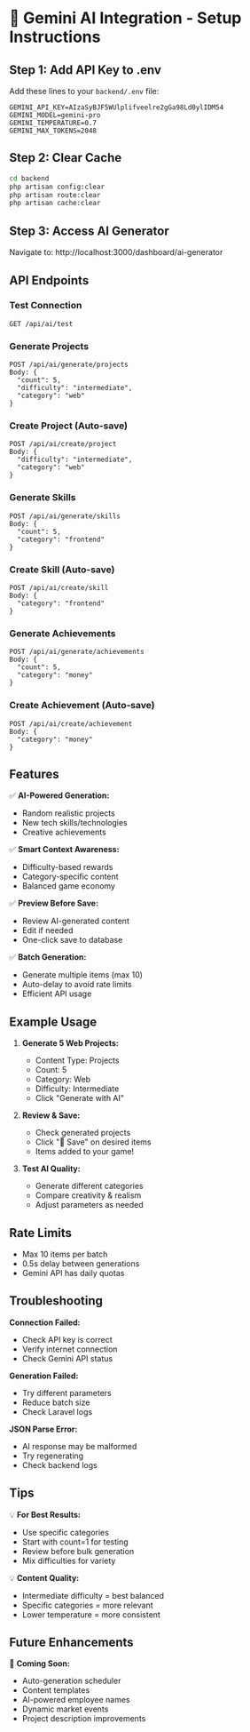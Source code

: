 # 🤖 Gemini AI Integration - Setup Instructions

## Step 1: Add API Key to .env

Add these lines to your `backend/.env` file:

```env
GEMINI_API_KEY=AIzaSyBJF5WUlplifveelre2gGa98Ld0ylIDM54
GEMINI_MODEL=gemini-pro
GEMINI_TEMPERATURE=0.7
GEMINI_MAX_TOKENS=2048
```

## Step 2: Clear Cache

```bash
cd backend
php artisan config:clear
php artisan route:clear
php artisan cache:clear
```

## Step 3: Access AI Generator

Navigate to: http://localhost:3000/dashboard/ai-generator

## API Endpoints

### Test Connection
```
GET /api/ai/test
```

### Generate Projects
```
POST /api/ai/generate/projects
Body: {
  "count": 5,
  "difficulty": "intermediate",
  "category": "web"
}
```

### Create Project (Auto-save)
```
POST /api/ai/create/project
Body: {
  "difficulty": "intermediate",
  "category": "web"
}
```

### Generate Skills
```
POST /api/ai/generate/skills
Body: {
  "count": 5,
  "category": "frontend"
}
```

### Create Skill (Auto-save)
```
POST /api/ai/create/skill
Body: {
  "category": "frontend"
}
```

### Generate Achievements
```
POST /api/ai/generate/achievements
Body: {
  "count": 5,
  "category": "money"
}
```

### Create Achievement (Auto-save)
```
POST /api/ai/create/achievement
Body: {
  "category": "money"
}
```

## Features

✅ **AI-Powered Generation:**
- Random realistic projects
- New tech skills/technologies
- Creative achievements

✅ **Smart Context Awareness:**
- Difficulty-based rewards
- Category-specific content
- Balanced game economy

✅ **Preview Before Save:**
- Review AI-generated content
- Edit if needed
- One-click save to database

✅ **Batch Generation:**
- Generate multiple items (max 10)
- Auto-delay to avoid rate limits
- Efficient API usage

## Example Usage

1. **Generate 5 Web Projects:**
   - Content Type: Projects
   - Count: 5
   - Category: Web
   - Difficulty: Intermediate
   - Click "Generate with AI"

2. **Review & Save:**
   - Check generated projects
   - Click "💾 Save" on desired items
   - Items added to your game!

3. **Test AI Quality:**
   - Generate different categories
   - Compare creativity & realism
   - Adjust parameters as needed

## Rate Limits

- Max 10 items per batch
- 0.5s delay between generations
- Gemini API has daily quotas

## Troubleshooting

**Connection Failed:**
- Check API key is correct
- Verify internet connection
- Check Gemini API status

**Generation Failed:**
- Try different parameters
- Reduce batch size
- Check Laravel logs

**JSON Parse Error:**
- AI response may be malformed
- Try regenerating
- Check backend logs

## Tips

💡 **For Best Results:**
- Use specific categories
- Start with count=1 for testing
- Review before bulk generation
- Mix difficulties for variety

💡 **Content Quality:**
- Intermediate difficulty = best balanced
- Specific categories = more relevant
- Lower temperature = more consistent

## Future Enhancements

🚀 **Coming Soon:**
- Auto-generation scheduler
- Content templates
- AI-powered employee names
- Dynamic market events
- Project description improvements

